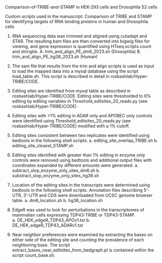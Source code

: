 Comparison-of-TRIBE-and-STAMP in HEK-293 cells and Drosophila S2 cells

Custom scripts used in the manuscript: Comparison of TRIBE and STAMP for identifying targets of RNA binding proteins in human and Drosophila cells

1) RNA sequencing data was trimmed and aligned using cutadapt and STAR.  The resulting bam files are then converted into bigwig files for viewing, and gene expression is quantified using HTseq.scripts.count and stringtie.
    A. trim_and_align_PE_dm6_2023.sh (Drosophila)
    B. trim_and_align_PE_hg38_2023.sh (Human)

2) The sam file that results from the trim and align scripts is used as input to load the mapped data into a mysql database using the script load_table.sh.  This script is described in detail in rosbashlab/Hyper-TRIBE/CODE.

3) Editing sites are identified from mysql table as described in rosbashlab/Hyper-TRIBE/CODE.  Editing sites were thresholded to 6% editing by editing variables in Threshold_editsites_20_reads.py (see rosbashlab/Hyper-TRIBE/CODE)

4) Editing sites with >1% editing in ADAR only and APOBEC only controls were identified using Threshold_editsites_20_reads.py (see rosbashlab/Hyper-TRIBE/CODE) modified with a 1% cutoff. 

5) Editing sites consistent between two replicates were identified using bedtools in the following shell scripts:
    a. editing_site_overlap_TRIBE.sh
    b. editing_site_closest_STAMP.sh

6) Editing sites identified with greater than 1% editing in enzyme only controls were removed using bedtools and additional output files with coordinates expanded by different amounts were generated.
    a. subtract_slop_enzyme_only_sites_dm6.sh
    b. substract_slop_enzyme_only_sites_hg38.sh
    
    
7) Location of the editing sites in the transcripts were determined using bedtools in the following shell scripts.  Annotation files describing 5'-UTR, 3'-UTR and CDS were downloaded from UCSC genome browser table.
    a. dm6_location.sh
    b. hg38_location.sh
    
8) EdgeR was used to look for perturbations in the transcriptomes of mammalian cells expressing TDP43-TRIBE or TDP43-STAMP.  
    a. DE_HEK_edgeR_TDP43_APOv1.txt 
    b. DE_HEK_edgeR_TDP43_ADARv1.txt 
    
9) Near neighbor preferences were examined by extracting the bases on either side of the editing site and counting the prevalence of each neighboring base.  The script extract_bases_near_editsites_from_bedgraph.pl is contained within the script count_base.sh.
    
